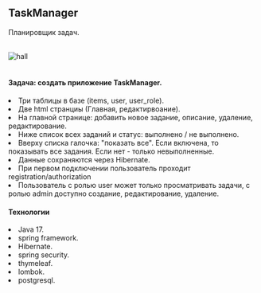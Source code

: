 <h2>TaskManager</h2>
<p>Планировщик задач.</p><br>
<img data-target="animated-image.replacedImage" alt="hall" class="AnimatedImagePlayer-animatedImage" src="https://user-images.githubusercontent.com/40975480/178133056-4f50dad3-5652-43ab-89bd-7698cb60455b.gif" style="display: block; opacity: 1;">
<br>
<h4>Задача: создать приложение TaskManager.</h4>
<li>Три таблицы в базе  (items, user, user_role).
<li>Две html странциы (Главная, редактирвоание).
<li>На главной странице: добавить новое задание, описание, удаление, редактирование.
<li>Ниже список всех заданий и статус: выполнено / не выполнено.
<li>Вверху списка галочка: "показать все". Если включена, то показывать все задания. Если нет - только невыполненные.
<li>Данные сохраняются через Hibernate.
<li>При первом подключении пользователь проходит registration/authorization
<li>Пользователь с ролью user может только просматривать задачи, с ролью admin доступно создание, редактирование, удаление.
<h4>Технологии</h4>
<li>Java 17.
<li>spring framework.
<li>Hibernate.
<li>spring security.
<li>thymeleaf.
<li>lombok.
<li>postgresql.

